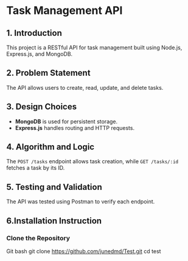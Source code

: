 # Task Management API 

## 1. Introduction
This project is a RESTful API for task management built using Node.js, Express.js, and MongoDB.

## 2. Problem Statement
The API allows users to create, read, update, and delete tasks.

## 3. Design Choices
- **MongoDB** is used for persistent storage.
- **Express.js** handles routing and HTTP requests.

## 4. Algorithm and Logic
The `POST /tasks` endpoint allows task creation, while `GET /tasks/:id` fetches a task by its ID.

## 5. Testing and Validation
The API was tested using Postman to verify each endpoint.

## 6.Installation Instruction

### Clone the Repository
Git bash
git clone https://github.com/junedmd/Test.git
cd test
